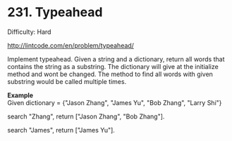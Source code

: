 # 231. Typeahead

Difficulty: Hard

http://lintcode.com/en/problem/typeahead/

Implement typeahead. Given a string and a dictionary, return all words that contains the string as a substring. The dictionary will give at the initialize method and wont be changed. The method to find all words with given substring would be called multiple times.

**Example**  
Given dictionary = {"Jason Zhang", "James Yu", "Bob Zhang", "Larry Shi"}

search "Zhang", return ["Jason Zhang", "Bob Zhang"].

search "James", return ["James Yu"].
